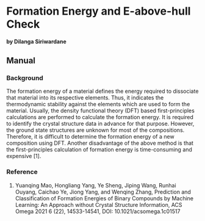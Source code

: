 # Formation Energy and E-above-hull Check
#### by Dilanga Siriwardane

## Manual

### Background

The formation energy of a material defines the energy required to dissociate that material into its respective elements. Thus, it indicates the thermodynamic stability against the elements which are used to form the material. Usually, the density functional theory (DFT) based first-principles calculations are performed to calculate the formation energy. It is required to identify the crystal structure data in advance for that purpose. However, the ground state structures are unknown for most of the compositions. Therefore, it is difficult to determine the formation energy of a new composition using DFT. Another disadvantage of the above method is that the first-principles calculation of formation energy is time-consuming and expensive [1].



### Reference
1. Yuanqing Mao, Hongliang Yang, Ye Sheng, Jiping Wang, Runhai Ouyang, Caichao Ye, Jiong Yang, and Wenqing Zhang, Prediction and Classification of Formation Energies of Binary Compounds by Machine Learning: An Approach without Crystal Structure Information, ACS Omega 2021 6 (22), 14533-14541, DOI: 10.1021/acsomega.1c01517 
           
           
           


